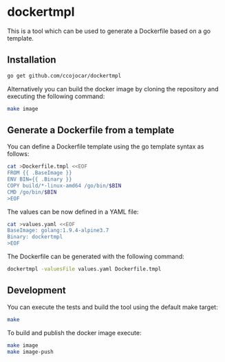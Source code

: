 # dockertmpl

This is a tool which can be used to generate a Dockerfile based on a go template.

## Installation

```bash
go get github.com/ccojocar/dockertmpl
```

Alternatively you can build the docker image by cloning the repository and executing the following command:

```bash
make image
```

## Generate a Dockerfile from a template

You can define a Dockerfile template using the go template syntax as follows:

```bash
cat >Dockerfile.tmpl <<EOF
FROM {{ .BaseImage }}
ENV BIN={{ .Binary }}
COPY build/*-linux-amd64 /go/bin/$BIN
CMD /go/bin/$BIN
>EOF
```

The values can be now defined in a YAML file:
```bash
cat >values.yaml <<EOF
BaseImage: golang:1.9.4-alpine3.7
Binary: dockertmpl
>EOF
```

The Dockerfile can be generated with the following command:

```bash
dockertmpl -valuesFile values.yaml Dockerfile.tmpl
```

## Development

You can execute the tests and build the tool using the default make target:

```bash
make
```

To build and publish the docker image execute:

```bash
make image
make image-push
```
